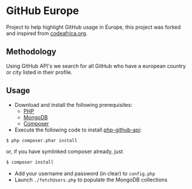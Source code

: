 GitHub Europe
=============

Project to help highlight GitHub usage in Europe, this project was forked and inspired from [codeafrica.org](http://codeafrica.org).

Methodology
-----------

Using GitHub API's we search for all GitHub who have a european country or city listed in their profile.


Usage
-----
* Download and install the following prerequisites:
  * [PHP](http://php.net/)
  * [MongoDB](https://www.mongodb.org/)
  * [Composer](http://getcomposer.org)
* Execute the following code to install [php-github-api](https://github.com/KnpLabs/php-github-api):
```bash
$ php composer.phar install
```
or, if you have symlinked composer already, just
```bash
$ composer install
```
* Add your username and password (in clear) to `config.php`
* Launch `./fetchUsers.php` to populate the MongoDB collections

